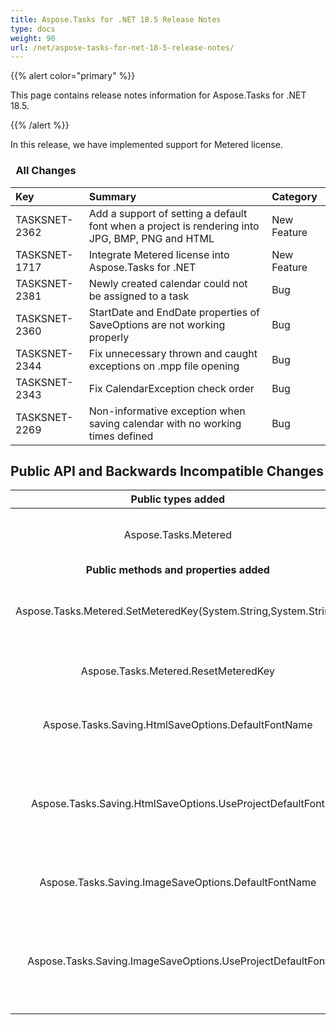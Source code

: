 ```yaml
---
title: Aspose.Tasks for .NET 18.5 Release Notes
type: docs
weight: 90
url: /net/aspose-tasks-for-net-18-5-release-notes/
---
```


{{% alert color="primary" %}} 

This page contains release notes information for Aspose.Tasks for .NET 18.5.

{{% /alert %}} 

In this release, we have implemented support for Metered license.
### ` `**All Changes**

|**Key**|**Summary**|**Category**|
| :- | :- | :- |
|TASKSNET-2362|Add a support of setting a default font when a project is rendering into JPG, BMP, PNG and HTML|New Feature|
|TASKSNET-1717|Integrate Metered license into Aspose.Tasks for .NET|New Feature|
|TASKSNET-2381|Newly created calendar could not be assigned to a task|Bug|
|TASKSNET-2360|StartDate and EndDate properties of SaveOptions are not working properly|Bug|
|TASKSNET-2344|Fix unnecessary thrown and caught exceptions on .mpp file opening|Bug|
|TASKSNET-2343|Fix CalendarException check order|Bug|
|TASKSNET-2269|Non-informative exception when saving calendar with no working times defined|Bug|
## **Public API and Backwards Incompatible Changes**

|**Public types added**|**Description**|
| :-: | :-: |
|Aspose.Tasks.Metered|Provides methods to set metered key.|
|**Public methods and properties added**|**Description**|
|Aspose.Tasks.Metered.SetMeteredKey(System.String,System.String)|Sets the metered public and private keys.|
|Aspose.Tasks.Metered.ResetMeteredKey|Removes previously setup license.|
|Aspose.Tasks.Saving.HtmlSaveOptions.DefaultFontName|Gets or sets the default font for rendering.|
|Aspose.Tasks.Saving.HtmlSaveOptions.UseProjectDefaultFont|Gets or sets a value indicating whether the default font must be used for rendering.|
|Aspose.Tasks.Saving.ImageSaveOptions.DefaultFontName|Gets or sets the default font for rendering.|
|Aspose.Tasks.Saving.ImageSaveOptions.UseProjectDefaultFont|Gets or sets a value indicating whether the default font must be used for rendering.|

